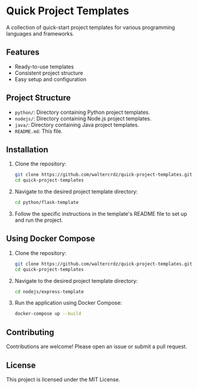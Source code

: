 # Quick Project Templates

A collection of quick-start project templates for various programming languages and frameworks.

## Features

- Ready-to-use templates
- Consistent project structure
- Easy setup and configuration

## Project Structure

* `python/`: Directory containing Python project templates.
* `nodejs/`: Directory containing Node.js project templates.
* `java/`: Directory containing Java project templates.
* `README.md`: This file.

## Installation

1. Clone the repository:
    ```bash
    git clone https://github.com/waltercrdz/quick-project-templates.git
    cd quick-project-templates
    ```

2. Navigate to the desired project template directory:
    ```bash
    cd python/flask-template
    ```

3. Follow the specific instructions in the template's README file to set up and run the project.

## Using Docker Compose

1. Clone the repository:
    ```bash
    git clone https://github.com/waltercrdz/quick-project-templates.git
    cd quick-project-templates
    ```

2. Navigate to the desired project template directory:
    ```bash
    cd nodejs/express-template
    ```

3. Run the application using Docker Compose:
    ```bash
    docker-compose up --build
    ```

## Contributing

Contributions are welcome! Please open an issue or submit a pull request.

## License

This project is licensed under the MIT License.